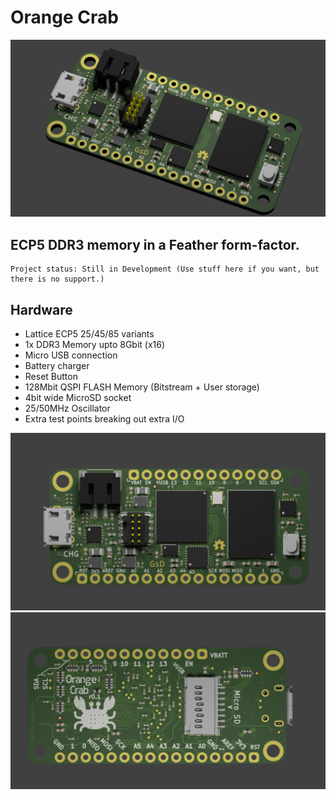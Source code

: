 # Orange Crab

![alt-text](documentation/images/render_002.jpg "Top")
## ECP5 DDR3 memory in a Feather form-factor.

	Project status: Still in Development (Use stuff here if you want, but there is no support.)


## Hardware

* Lattice ECP5 25/45/85 variants
* 1x DDR3 Memory upto 8Gbit (x16)
* Micro USB connection
* Battery charger
* Reset Button 
* 128Mbit QSPI FLASH Memory (Bitstream + User storage)
* 4bit wide MicroSD socket
* 25/50MHz Oscillator
* Extra test points breaking out extra I/O

!["Top render"](documentation/images/top_render_001.png "Top")
!["Bottom render"](documentation/images/bot_render_001.png "Bottom")
